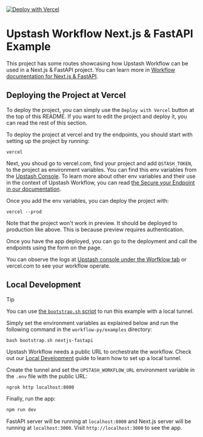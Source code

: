[![Deploy with Vercel](https://vercel.com/button)](https://vercel.com/new/clone?repository-url=https%3A%2F%2Fgithub.com%2Fupstash%2Fworkflow-py%2Ftree%2Fmaster%2Fexamples%2Fnextjs-fastapi&env=QSTASH_TOKEN&envDescription=You%20can%20access%20this%20variable%20from%20Upstash%20Console%20under%20QStash%20page.&envLink=https%3A%2F%2Fconsole.upstash.com%2Fqstash&project-name=workflow-nextjs-fastapi&repository-name=workflow-nextjs-fastapi&demo-title=Upstash%20Workflow%20Example&demo-description=Next.js%20FastAPI%20application%20utilizing%20Upstash%20Workflow.)

# Upstash Workflow Next.js & FastAPI Example

This project has some routes showcasing how Upstash Workflow can be used in a Next.js & FastAPI project. You can learn more in [Workflow documentation for Next.js & FastAPI](https://upstash.com/docs/workflow/quickstarts/nextjs-fastapi).

## Deploying the Project at Vercel

To deploy the project, you can simply use the `Deploy with Vercel` button at the top of this README. If you want to edit the project and deploy it, you can read the rest of this section.

To deploy the project at vercel and try the endpoints, you should start with setting up the project by running:

```
vercel
```

Next, you shoud go to vercel.com, find your project and add `QSTASH_TOKEN`, to the project as environment variables. You can find this env variables from the [Upstash Console](https://console.upstash.com/qstash). To learn more about other env variables and their use in the context of Upstash Workflow, you can read [the Secure your Endpoint in our documentation](https://upstash.com/docs/workflow/howto/security#using-qstashs-built-in-request-verification-recommended).

Once you add the env variables, you can deploy the project with:

```
vercel --prod
```

Note that the project won't work in preview. It should be deployed to production like above. This is because preview requires authentication.

Once you have the app deployed, you can go to the deployment and call the endpoints using the form on the page.

You can observe the logs at [Upstash console under the Worfklow tab](https://console.upstash.com/qstash?tab=workflow) or vercel.com to see your workflow operate.

## Local Development

> [!TIP]
> You can use [the `bootstrap.sh` script](https://github.com/upstash/workflow-py/tree/master/examples) to run this example with a local tunnel.
>
> Simply set the environment variables as explained below and run the following command in the `workflow-py/examples` directory:
>
> ```
> bash bootstrap.sh nextjs-fastapi
> ```

Upstash Workflow needs a public URL to orchestrate the workflow. Check out our [Local Development](https://upstash.com/docs/workflow/howto/local-development) guide to learn how to set up a local tunnel.

Create the tunnel and set the `UPSTASH_WORKFLOW_URL` environment variable in the `.env` file with the public URL:

```sh
ngrok http localhost:8000
```

Finally, run the app:

```sh
npm run dev
```

FastAPI server will be running at `localhost:8000` and Next.js server will be running at `localhost:3000`. Visit `http://localhost:3000` to see the app.
